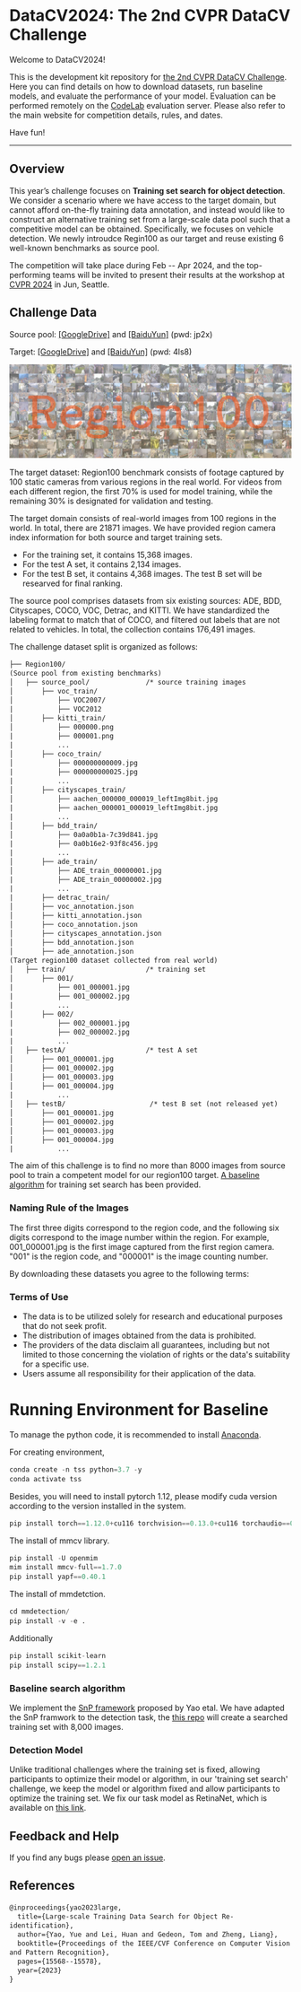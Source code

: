 # DataCV2024: The 2nd CVPR DataCV Challenge

Welcome to DataCV2024!

This is the development kit repository for [the 2nd CVPR DataCV Challenge](https://sites.google.com/view/vdu-cvpr24/competition/). Here you can find details on how to download datasets, run baseline models, and evaluate the performance of your model. Evaluation can be performed remotely on the [CodeLab](https://codalab.lisn.upsaclay.fr/competitions/17688) evaluation server. Please also refer to the main website for competition details, rules, and dates.

Have fun!


--------------------------------------------------------------------

## Overview 
This year’s challenge focuses on **Training set search for object detection**. We consider a scenario where we have access to the target domain, but cannot afford on-the-fly training data annotation, and instead would like to construct an alternative training set from a large-scale data pool such that a competitive model can be obtained. Specifically, we focuses on vehicle detection. We newly introudce Regin100 as our target and reuse existing 6 well-known benchmarks as source pool. 

The competition will take place during Feb -- Apr 2024, and the top-performing teams will be invited to present their results at the workshop at [CVPR 2024](https://sites.google.com/view/vdu-cvpr24/home) in Jun, Seattle.

## Challenge Data 

Source pool: [[GoogleDrive]](https://drive.google.com/file/d/10kRIfJSxOdF84WMh9AR63YJDk07LPszo/view?usp=drive_link) and [[BaiduYun]](https://pan.baidu.com/s/1NeLvKAhrHgXn_Zul2VEfHw) (pwd: jp2x)

Target: [[GoogleDrive]](https://drive.google.com/file/d/1u9AfVxQpFTJkzm50Wfvr6LJhP9b2Dq1J/view?usp=sharing) and [[BaiduYun]](https://pan.baidu.com/s/1iMtCTC0ErJP7r7x7_8lbKQ?pwd=4ls8) (pwd: 4ls8) 


![fig1](https://github.com/yorkeyao/DataCV2024/blob/main/images/write.jpg)  
<!-- ![enter image description here](https://github.com/sxzrt/The-PersonX-dataset/raw/master/images/logo1.jpg) -->


The target dataset: Region100 benchmark consists of footage captured by 100 static cameras from various regions in the real world.
For videos from each different region, the first 70% is used for model training, while the remaining 30% is designated for validation and testing.

The target domain consists of real-world images from 100 regions in the world. In total, there are 21871 images. We have provided region camera index information for both source and target training sets. 
 - For the training set, it contains 15,368 images.
 - For the test A set, it contains 2,134 images.
 - For the test B set, it contains 4,368 images. The test B set will be researved for final ranking. 

The source pool comprises datasets from six existing sources: ADE, BDD, Cityscapes, COCO, VOC, Detrac, and KITTI. We have standardized the labeling format to match that of COCO, and filtered out labels that are not related to vehicles. In total, the collection contains 176,491 images. 

The challenge dataset split is organized as follows: 
```
├── Region100/
(Source pool from existing benchmarks)
│   ├── source_pool/              /* source training images
│       ├── voc_train/                    
│           ├── VOC2007/
|           ├── VOC2012
│       ├── kitti_train/                    
│           ├── 000000.png
|           ├── 000001.png
|           ...
│       ├── coco_train/                    
│           ├── 000000000009.jpg
|           ├── 000000000025.jpg
|           ...
│       ├── cityscapes_train/                    
│           ├── aachen_000000_000019_leftImg8bit.jpg
|           ├── aachen_000001_000019_leftImg8bit.jpg
|           ...
│       ├── bdd_train/                    
│           ├── 0a0a0b1a-7c39d841.jpg
|           ├── 0a0b16e2-93f8c456.jpg
|           ...
│       ├── ade_train/                    
│           ├── ADE_train_00000001.jpg
|           ├── ADE_train_00000002.jpg
|           ...
|       ├── detrac_train/  
│       ├── voc_annotation.json
│       ├── kitti_annotation.json
│       ├── coco_annotation.json
│       ├── cityscapes_annotation.json
│       ├── bdd_annotation.json
│       ├── ade_annotation.json 
(Target region100 dataset collected from real world)
│   ├── train/                    /* training set
│       ├── 001/
|           ├── 001_000001.jpg
|           ├── 001_000002.jpg
|           ...
│       ├── 002/
|           ├── 002_000001.jpg
|           ├── 002_000002.jpg
|           ...
│   ├── testA/                    /* test A set
│       ├── 001_000001.jpg
│       ├── 001_000002.jpg
│       ├── 001_000003.jpg
│       ├── 001_000004.jpg
|           ...
│   ├── testB/                     /* test B set (not released yet)
│       ├── 001_000001.jpg
│       ├── 001_000002.jpg
│       ├── 001_000003.jpg
│       ├── 001_000004.jpg
|           ...
```

The aim of this challenge is to find no more than 8000 images from source pool to train a competent model for our region100 target. [A baseline algorithm](https://github.com/yorkeyao/DataCV2024/tree/main/SnP_detection) for training set search has been provided. 

### Naming Rule of the Images
The first three digits correspond to the region code, and the following six digits correspond to the image number within the region. For example, 001_000001.jpg is the first image captured from the first region camera. "001" is the region code, and "000001" is the image counting number.

By downloading these datasets you agree to the following terms:

### Terms of Use
- The data is to be utilized solely for research and educational purposes that do not seek profit. 
- The distribution of images obtained from the data is prohibited. 
- The providers of the data disclaim all guarantees, including but not limited to those concerning the violation of rights or the data's suitability for a specific use. 
- Users assume all responsibility for their application of the data. 

# Running Environment for Baseline

To manage the python code, it is recommended to install [Anaconda](https://docs.anaconda.com/free/anaconda/install/index.html).

For creating environment,

```python
conda create -n tss python=3.7 -y
conda activate tss
```

Besides, you will need to install pytorch 1.12, please modify cuda version according to the version installed in the system. 

```python
pip install torch==1.12.0+cu116 torchvision==0.13.0+cu116 torchaudio==0.12.0 --extra-index-url https://download.pytorch.org/whl/cu116
```

The install of mmcv library. 

```python
pip install -U openmim
mim install mmcv-full==1.7.0
pip install yapf==0.40.1
```

The install of mmdetction.

```python
cd mmdetection/
pip install -v -e . 
```

Additionally

```python
pip install scikit-learn
pip install scipy==1.2.1
```

### Baseline search algorithm 

We implement the [SnP framework](https://github.com/yorkeyao/SnP) proposed by Yao etal. We have adapted the SnP framwork to the detection task, the [this repo](https://github.com/yorkeyao/DataCV2024/tree/main/SnP_detection) will create a searched training set with 8,000 images.   

### Detection Model

Unlike traditional challenges where the training set is fixed, allowing participants to optimize their model or algorithm, in our 'training set search' challenge, we keep the model or algorithm fixed and allow participants to optimize the training set. We fix our task model as RetinaNet, which is available on [this link](https://github.com/yorkeyao/DataCV2024/tree/main/task_model). 

## Feedback and Help
If you find any bugs please [open an issue](https://github.com/yorkeyao/datacv2024/issues/new).

## References

```
@inproceedings{yao2023large,
  title={Large-scale Training Data Search for Object Re-identification},
  author={Yao, Yue and Lei, Huan and Gedeon, Tom and Zheng, Liang},
  booktitle={Proceedings of the IEEE/CVF Conference on Computer Vision and Pattern Recognition},
  pages={15568--15578},
  year={2023}
}
```
